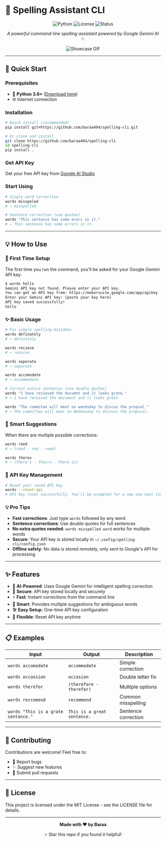 # 📝 Spelling Assistant CLI

<div align="center">

![Python](https://img.shields.io/badge/python-3.6+-blue.svg)
![License](https://img.shields.io/badge/license-MIT-green.svg)
![Status](https://img.shields.io/badge/status-active-success.svg)

*A powerful command-line spelling assistant powered by Google Gemini AI* ✨

![Showcase GIF](https://github.com/baraa404/Terminal-Spelling-Assistant-/blob/main/showcases.gif)

</div>

---

## 🚀 Quick Start

### Prerequisites
- 🐍 **Python 3.6+** ([Download here](https://python.org/downloads/))
- 🌐 Internet connection

### Installation
```bash
# Quick install (recommended)
pip install git+https://github.com/baraa404/spelling-cli.git

# Or clone and install
git clone https://github.com/baraa404/spelling-cli
cd spelling-cli
pip install .
```

### Get API Key
Get your free API key from [Google AI Studio](https://makersuite.google.com/app/apikey)

### Start Using
```bash
# Single word correction
words misspeled
# → misspelled

# Sentence correction (use quotes)
words "This sentance has some erors in it."
# → This sentence has some errors in it.
```

---

## 💡 How to Use

### 🔧 First Time Setup
The first time you run the command, you'll be asked for your Google Gemini API key:

```bash
$ words hello
Gemini API key not found. Please enter your API key.
You can get an API key from: https://makersuite.google.com/app/apikey
Enter your Gemini API key: [paste your key here]
API key saved successfully!
hello
```

### ✨ Basic Usage
```bash
# Fix simple spelling mistakes
words definately
# → definitely

words recieve  
# → receive

words seperate
# → separate

words accomodate
# → accommodate

# Correct entire sentences (use double quotes)
words "I have recieved the documnt and it looks grate."
# → I have received the document and it looks great.

words "The commitee will meet on wendsday to discus the propsal."
# → The committee will meet on Wednesday to discuss the proposal.
```

### 🎯 Smart Suggestions
When there are multiple possible corrections:
```bash
words reed
# → (read - red - reed)

words theres
# → (there's - theirs - there is)
```

### 🔄 API Key Management
```bash
# Reset your saved API key
words --reset-api
# API key reset successfully. You'll be prompted for a new one next time.
```

### 💡 Pro Tips
- **Fast corrections**: Just type `words` followed by any word
- **Sentence corrections**: Use double quotes for full sentences
- **No extra quotes needed**: `words misspelled word` works for multiple words
- **Secure**: Your API key is stored locally in `~/.config/spelling-cli/config.json`
- **Offline safety**: No data is stored remotely, only sent to Google's API for processing

---

## ✨ Features

- 🤖 **AI-Powered**: Uses Google Gemini for intelligent spelling correction
- 🔐 **Secure**: API key stored locally and securely
- ⚡ **Fast**: Instant corrections from the command line
- 🎯 **Smart**: Provides multiple suggestions for ambiguous words
- 🛠️ **Easy Setup**: One-time API key configuration
- 🔄 **Flexible**: Reset API key anytime

---

## 📋 Examples

| Input | Output | Description |
|-------|--------|-------------|
| `words accomodate` | `accommodate` | Simple correction |
| `words occassion` | `occasion` | Double letter fix |
| `words therefor` | `(therefore - therefor)` | Multiple options |
| `words reccomend` | `recommend` | Common misspelling |
| `words "This is a grate sentance."` | `This is a great sentence.` | Sentence correction |

---

## 🤝 Contributing

Contributions are welcome! Feel free to:
- 🐛 Report bugs
- ✨ Suggest new features
- 🔧 Submit pull requests

---

## 📄 License

This project is licensed under the MIT License - see the LICENSE file for details.

---

<div align="center">

**Made with ❤️ by Baraa**

⭐ Star this repo if you found it helpful!

</div>
